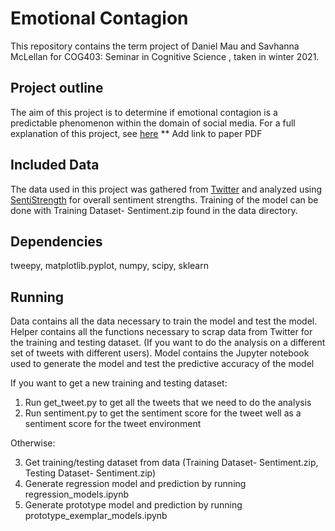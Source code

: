 # Emotional Contagion

This repository contains the term project of Daniel Mau and Savhanna McLellan for COG403: Seminar in Cognitive Science , taken in winter 2021.


## Project outline
The aim of this project is to determine if emotional contagion is a predictable phenomenon within the domain of social media. 
For a full explanation of this project, see [here]() ** Add link to paper PDF

## Included Data
The data used in this project was gathered from [Twitter](https://developer.twitter.com/en/docs/twitter-api) and analyzed using [SentiStrength](http://sentistrength.wlv.ac.uk/) for overall sentiment strengths.  Training of the model can be done with Training Dataset- Sentiment.zip found in the data directory.

## Dependencies

tweepy, 
matplotlib.pyplot, 
numpy, 
scipy, 
sklearn

## Running

Data contains all the data necessary to train the model and test the model.
Helper contains all the functions necessary to scrap data from Twitter for the training and testing dataset.  (If you want to do the analysis on a different set of tweets with different users).
Model contains the Jupyter notebook used to generate the model and test the predictive accuracy of the model

If you want to get a new training and testing dataset:
1. Run get_tweet.py to get all the tweets that we need to do the analysis
2. Run sentiment.py to get the sentiment score for the tweet well as a sentiment score for the tweet environment 

Otherwise:

3. Get training/testing dataset from data (Training Dataset- Sentiment.zip, Testing Dataset- Sentiment.zip)
4. Generate regression model and prediction by running regression_models.ipynb
5. Generate prototype model and prediction by running prototype_exemplar_models.ipynb
